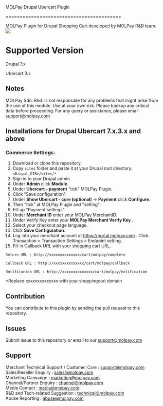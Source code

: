
MOLPay Drupal Ubercart Plugin

=========================================

MOLPay Plugin for Drupal Shopping Cart developed by MOLPay R&D team.
<img src="https://user-images.githubusercontent.com/38641542/39344583-da87c94e-4a15-11e8-9ad4-b2b52165cfe0.jpg">

Supported Version
=========================================

Drupal 7.x

Ubercart 3.x


Notes
-----

MOLPay Sdn. Bhd. is not responsible for any problems that might arise from the use of this module. 
Use at your own risk. Please backup any critical data before proceeding. For any query or 
assistance, please email support@molpay.com

Installations for Drupal Ubercart 7.x.3.x and above
-------------------------------------------------------------

### Commerce Settings:

1. Download or clone this repository. 
2. Copy `sites` folder and paste it at your Drupal root directory.  
`<Drupal_DIR>/sites/*` 
3. Sign in to your Drupal admin
4. Under **Admin** click **Module**.
5. Under **Ubercart - payment** "tick" MOLPay Plugin.
6. Click "Save configuration".
7. Under **Show Ubercart - core (optional)** -> **Payment** click **Configure**.
8. Then "tick" at MOLPay Plugin and "setting".
10. Fill up "Payment settings"
11. Under **Merchant ID** enter your MOLPay MerchantID.
12. Under Verify Key enter your **MOLPay Merchant Verify Key** .
13. Select your checkout page language.
14. Click **Save Configuration**.
15. Log into your merchant account at https://portal.molpay.com . Click Transaction > Transaction Settings > Endpoint setting.
16. Fill in Callback URL with your shopping cart URL.
  
  ``Return URL : http://xxxxxxxxxxxxxx/cart/molpay/complete``

  ``Callback URL : http://xxxxxxxxxxxxxx/cart/molpay/callback``

  ``Notificarion URL : http://xxxxxxxxxxxxxx/cart/molpay/notification``
  
*Replace xxxxxxxxxxxxxx with your shoppingcart domain

	
Contribution
------------

You can contribute to this plugin by sending the pull request to this repository.


Issues
------------

Submit issue to this repository or email to our support@molpay.com


Support
-------
Merchant Technical Support / Customer Care : support@molpay.com <br>
Sales/Reseller Enquiry : sales@molpay.com <br>
Marketing Campaign : marketing@molpay.com <br>
Channel/Partner Enquiry : channel@molpay.com <br>
Media Contact : media@molpay.com <br>
R&D and Tech-related Suggestion : technical@molpay.com <br>
Abuse Reporting : abuse@molpay.com

